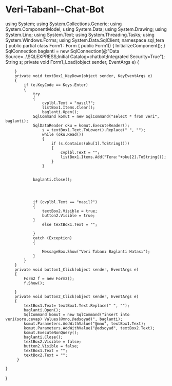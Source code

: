 # Veri-Tabanl--Chat-Bot
using System;
using System.Collections.Generic;
using System.ComponentModel;
using System.Data;
using System.Drawing;
using System.Linq;
using System.Text;
using System.Threading.Tasks;
using System.Windows.Forms;
using System.Data.SqlClient;
namespace sql_tera
{
    public partial class Form1 : Form
    {
        public Form1()
        {
            InitializeComponent();
        }
        SqlConnection baglanti = new SqlConnection(@"Data Source=..\SQLEXPRESS;Initial Catalog=chatbot;Integrated Security=True");
        String s;
        private void Form1_Load(object sender, EventArgs e)
        {
            
        }
        private void textBox1_KeyDown(object sender, KeyEventArgs e)
        {
            if (e.KeyCode == Keys.Enter)
            {
                try
                {
                    cvplbl.Text = "nasıl?";
                    listBox1.Items.Clear();
                    baglanti.Open();
                SqlCommand komut = new SqlCommand("select * from veri", baglanti);
                SqlDataReader oku = komut.ExecuteReader();
                    s = textBox1.Text.ToLower().Replace(" ", "");
                    while (oku.Read())
                    {
                        if (s.Contains(oku[1].ToString()))
                        {
                            cvplbl.Text = "";
                            listBox1.Items.Add("Tera:"+oku[2].ToString());
                        }
                    }
                
                
                baglanti.Close();




                if (cvplbl.Text == "nasıl?")
                {
                    textBox2.Visible = true;
                    button2.Visible = true;
                } 
                    else textBox1.Text = "";

                }
                catch (Exception)
                { 
                   
                    MessageBox.Show("Veri Tabanı Baglanti Hatası");
                }
            }
        }
        private void button1_Click(object sender, EventArgs e)
        {
            Form2 f = new Form2();
            f.Show();
            
        }
        private void button2_Click(object sender, EventArgs e)
        {
            textBox1.Text= textBox1.Text.Replace(" ", "");
            baglanti.Open();
            SqlCommand komut = new SqlCommand("insert into veri(soru,cevap) Values(@mno,@adsoyad)", baglanti);
            komut.Parameters.AddWithValue("@mno", textBox1.Text);
            komut.Parameters.AddWithValue("@adsoyad", textBox2.Text);
            komut.ExecuteNonQuery();
            baglanti.Close();
            textBox2.Visible = false;
            button2.Visible = false;
            textBox1.Text = "";
            textBox2.Text = "";
         }
        
    }
}
